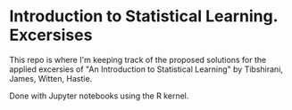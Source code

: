 # Introduction to Statistical Learning. Excersises

This repo is where I'm keeping track of the proposed solutions for the applied excersies of "An Introduction to Statistical Learning" by Tibshirani, James, Witten, Hastie.

Done with Jupyter notebooks using the R kernel. 